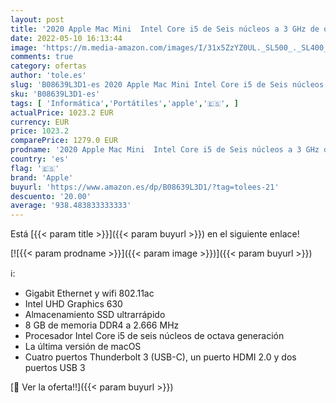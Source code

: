 ```yaml
---
layout: post
title: '2020 Apple Mac Mini  Intel Core i5 de Seis núcleos a 3 GHz de octava generación  8 GB RAM  512 GB '
date: 2022-05-10 16:13:44
image: 'https://m.media-amazon.com/images/I/31x5ZzYZ0UL._SL500_._SL400_.jpg'
comments: true
category: ofertas
author: 'tole.es'
slug: 'B08639L3D1-es 2020 Apple Mac Mini Intel Core i5 de Seis núcleos a 3 GHz...'
sku: 'B08639L3D1-es'
tags: [ 'Informática','Portátiles','apple','🇪🇸', ]
actualPrice: 1023.2 EUR
currency: EUR
price: 1023.2
comparePrice: 1279.0 EUR
prodname: '2020 Apple Mac Mini  Intel Core i5 de Seis núcleos a 3 GHz de octava generación  8 GB RAM  512 GB '
country: 'es'
flag: '🇪🇸'
brand: 'Apple'
buyurl: 'https://www.amazon.es/dp/B08639L3D1/?tag=tolees-21'
descuento: '20.00'
average: '938.483833333333'
---
```


Está [{{< param title >}}]({{< param buyurl >}}) en el siguiente enlace!

[![{{< param prodname >}}]({{< param image >}})]({{< param buyurl >}})

ℹ️:

- Gigabit Ethernet y wifi 802.11ac
- Intel UHD Graphics 630
- Almacenamiento SSD ultrarrápido
- 8 GB de memoria DDR4 a 2.666 MHz
- Procesador Intel Core i5 de seis núcleos de octava generación
- La última versión de macOS
- Cuatro puertos Thunderbolt 3 (USB-C), un puerto HDMI 2.0 y dos puertos USB 3

[🛒 Ver la oferta!!]({{< param buyurl >}})

